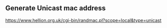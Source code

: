 ## Generate Unicast mac address

https://www.hellion.org.uk/cgi-bin/randmac.pl?scope=local&type=unicast
